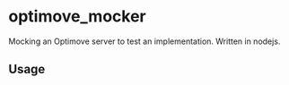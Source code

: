 # optimove_mocker

Mocking an Optimove server to test an implementation. Written in nodejs.

## Usage
